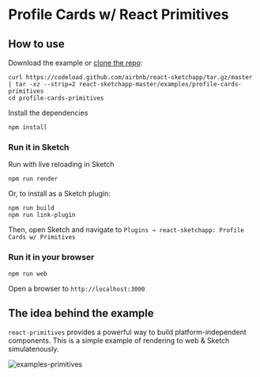 # Profile Cards w/ React Primitives

## How to use
Download the example or [clone the repo](http://github.com/airbnb/react-sketchapp):
```
curl https://codeload.github.com/airbnb/react-sketchapp/tar.gz/master | tar -xz --strip=2 react-sketchapp-master/examples/profile-cards-primitives
cd profile-cards-primitives
```

Install the dependencies
```
npm install
```

### Run it in Sketch
Run with live reloading in Sketch
```
npm run render
```

Or, to install as a Sketch plugin:
```
npm run build
npm run link-plugin
```

Then, open Sketch and navigate to `Plugins → react-sketchapp: Profile Cards w/ Primitives`

### Run it in your browser

```
npm run web
```

Open a browser to `http://localhost:3000`

## The idea behind the example

`react-primitives` provides a powerful way to build platform-independent components. This is a simple example of rendering to web & Sketch simulatenously.

![examples-primitives](https://cloud.githubusercontent.com/assets/591643/24778174/0dd9d214-1ade-11e7-9372-fa8b578a0b48.png)